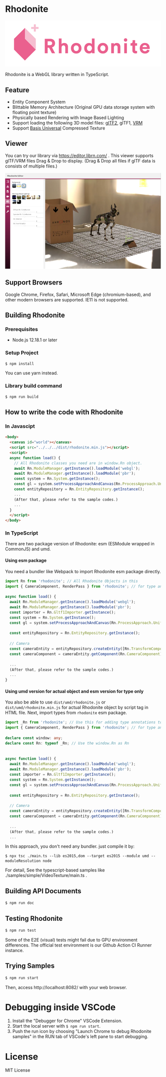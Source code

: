 # Rhodonite

![Rhodonite](./assets/images/Rhodonite_Logo_2.png)

Rhodonite is a WebGL library written in TypeScript.

## Feature

* Entity Component System
* Blittable Memory Architecture (Original GPU data storage system with floating point texture)
* Physically based Rendering with Image Based Lighting
* Support loading the following 3D model files: [glTF2](https://github.com/KhronosGroup/glTF), glTF1, [VRM](https://vrm.dev/en/)
* Support [Basis Universal](https://github.com/BinomialLLC/basis_universal) Compressed Texture

## Viewer

You can try our library via https://editor.librn.com/ .
This viewer supports glTF/VRM files Drag & Drop to display.
(Drag & Drop all files if glTF data is consists of multiple files.)

![poly](./assets/images/screenshot_poly.webp)

## Support Browsers

Google Chrome, Firefox, Safari, Microsoft Edge (chromium-based), and other modern browsers are supported.
IE11 is not supported.

## Building Rhodonite

### Prerequisites

* Node.js 12.18.1 or later

### Setup Project

```bash
$ npm install
```

You can use yarn instead.

### Library build command

```bash
$ npm run build
```

## How to write the code with Rhodonite

### In Javascipt

```html
<body>
  <canvas id="world"></canvas>
  <script src="../../../dist/rhodonite.min.js"></script>
  <script>
  async function load() {
    // All Rhodonite classes you need are in window.Rn object.
    await Rn.ModuleManager.getInstance().loadModule('webgl');
    await Rn.ModuleManager.getInstance().loadModule('pbr');
    const system = Rn.System.getInstance();
    const gl = system.setProcessApproachAndCanvas(Rn.ProcessApproach.UniformWebGL1, document.getElementById('world'));
    const entityRepository = Rn.EntityRepository.getInstance();
    ...
    (After that, please refer to the sample codes.)
    ...
  }
  </script>
</body>
```


### In TypeScript

There are two package version of Rhodonite: esm (ESModule wrapped in CommonJS) and umd.

#### Using esm package

You need a bundler like Webpack to import Rhodonite esm package directly.

```typescript
import Rn from 'rhodonite'; // All Rhodonite Objects in this
import { CameraComponent, RenderPass } from 'rhodonite'; // for type annotations

async function load() {
  await Rn.ModuleManager.getInstance().loadModule('webgl');
  await Rn.ModuleManager.getInstance().loadModule('pbr');
  const importer = Rn.Gltf1Importer.getInstance();
  const system = Rn.System.getInstance();
  const gl = system.setProcessApproachAndCanvas(Rn.ProcessApproach.UniformWebGL1, document.getElementById('world') as HTMLCanvasElement);

  const entityRepository = Rn.EntityRepository.getInstance();

  // Camera
  const cameraEntity = entityRepository.createEntity([Rn.TransformComponent, Rn.SceneGraphComponent, Rn.CameraComponent, Rn.CameraControllerComponent])
  const cameraComponent = cameraEntity.getComponent(Rn.CameraComponent) as CameraComponent;

  ...
  (After that, please refer to the sample codes.)
  ...
}
```

#### Using umd version for actual object and esm version for type only

You also be able to use `dist/umd/rhodonite.js` or `dist/umd/rhodonite.min.js` for actual Rhodonite object by script tag in HTML file.
Next, import types from `rhodonite` esm package.

```typescript
import _Rn from 'rhodonite'; // Use this for adding type annotations to window.Rn in this sample
import { CameraComponent, RenderPass } from 'rhodonite'; // for type annotations

declare const window: any;
declare const Rn: typeof _Rn; // Use the window.Rn as Rn


async function load() {
  await Rn.ModuleManager.getInstance().loadModule('webgl');
  await Rn.ModuleManager.getInstance().loadModule('pbr');
  const importer = Rn.Gltf1Importer.getInstance();
  const system = Rn.System.getInstance();
  const gl = system.setProcessApproachAndCanvas(Rn.ProcessApproach.UniformWebGL1, document.getElementById('world') as HTMLCanvasElement);

  const entityRepository = Rn.EntityRepository.getInstance();

  // Camera
  const cameraEntity = entityRepository.createEntity([Rn.TransformComponent, Rn.SceneGraphComponent, Rn.CameraComponent, Rn.CameraControllerComponent])
  const cameraComponent = cameraEntity.getComponent(Rn.CameraComponent) as CameraComponent;

  ...
  (After that, please refer to the sample codes.)
  ...

```

In this approach, you don't need any bundler. just compile it by:

```
$ npx tsc ./main.ts --lib es2015,dom --target es2015 --module umd --moduleResolution node
```

For detail, See the typescript-based samples like ./samples/simple/VideoTexture/main.ts .

## Building API Documents

```bash
$ npm run doc
```

## Testing Rhodonite

```bash
$ npm run test
```

Some of the E2E (visual) tests might fail due to GPU environment differences.
The official test environment is our Github Action CI Runner instance.

## Trying Samples

```bash
$ npm run start
```

Then, access http://localhost:8082/ with your web browser.

# Debugging inside VSCode

1. Install the "Debugger for Chrome" VSCode Extension.
2. Start the local server with `$ npm run start`.
3. Push the run icon by choosing "Launch Chrome to debug Rhodonite samples" in the RUN tab of VSCode's left pane to start debugging.

# License

MIT License
